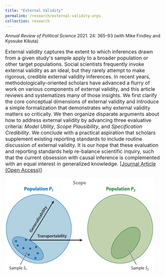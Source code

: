 ```yaml
---
title: "External Validity"
permalink: /research/external-validity-arps
collection: research
---
```


<style>
.thumbnailevarps {
    background-color: black;
    height: 300px;
    display: inline-block; 
    background-size: cover; 
    background-position: center center;
    background-repeat: no-repeat;
}
</style>

*Annual Review of Political Science* 2021. 24: 365–93 (with Mike Findley and Kyosuke Kikuta)
 
<p style="font-size: 12pt; width: 100%; text-align: left;">External validity captures the extent to which inferences drawn from a given study's sample apply to a broader population or other target populations. Social scientists frequently invoke external validity as an ideal, but they rarely attempt to make rigorous, credible external validity inferences. In recent years, methodologically-oriented scholars have advanced a flurry of work on various components of external validity, and this article reviews and systematizes many of those insights. We first clarify the core conceptual dimensions of external validity and introduce a simple formalization that demonstrates why external validity matters so critically. We then organize disparate arguments about how to address external validity by advancing three evaluative criteria: <i>Model Utility</i>, <i>Scope Plausibility</i>, and <i>Specification Credibility</i>. We conclude with a practical aspiration that scholars supplement existing reporting standards to include routine discussion of external validity. It is our hope that these evaluation and reporting standards help re-balance scientific inquiry, such that the current obsession with causal inference is complemented with an equal interest in generalized knowledge. [<a href="https://www.annualreviews.org/doi/abs/10.1146/annurev-polisci-041719-102556">Journal Article (Open Access)</a>]</p> 

<p style="font-size: 12pt; width: 100%; text-align: left;"><img src="/images/ev.png" class="thumbnailevarps" style="width: 95%;"></p> 